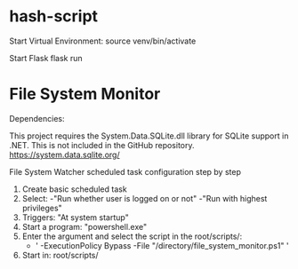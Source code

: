 # hash-script

Start Virtual Environment:
source venv/bin/activate

Start Flask
flask run


# File System Monitor

Dependencies:

This project requires the System.Data.SQLite.dll library for SQLite support in .NET. This is not included in the GitHub repository. https://system.data.sqlite.org/


File System Watcher scheduled task configuration step by step

1. Create basic scheduled task
2. Select: 
    -"Run whether user is logged on or not"
    -"Run with highest privileges"
3. Triggers: "At system startup"
4. Start a program: "powershell.exe"
5. Enter the argument and select the script in the root/scripts/:
    - ' -ExecutionPolicy Bypass -File "/directory/file_system_monitor.ps1" '
6. Start in: root/scripts/